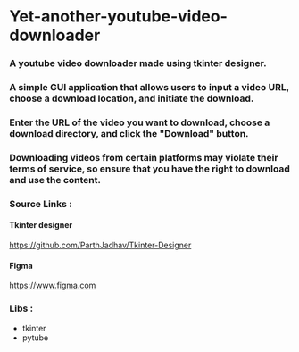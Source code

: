 # Yet-another-youtube-video-downloader

### A youtube video downloader made using tkinter designer.

### A simple GUI application that allows users to input a video URL, choose a download location, and initiate the download. 

### Enter the URL of the video you want to download, choose a download directory, and click the "Download" button. 

### Downloading videos from certain platforms may violate their terms of service, so ensure that you have the right to download and use the content. 

### Source Links :

#### Tkinter designer

https://github.com/ParthJadhav/Tkinter-Designer

#### Figma

https://www.figma.com

### Libs :

- tkinter
- pytube
